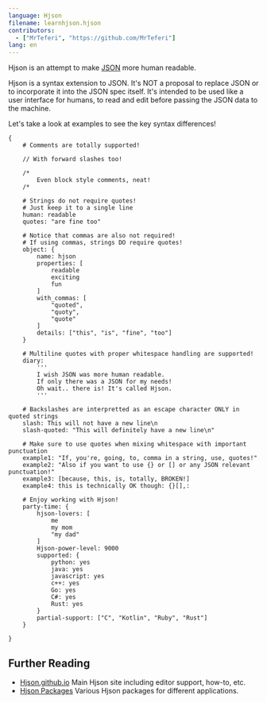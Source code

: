 ```yaml
---
language: Hjson
filename: learnhjson.hjson
contributors:
  - ["MrTeferi", "https://github.com/MrTeferi"]
lang: en
---
```


Hjson is an attempt to make [JSON](https://learnxinyminutes.com/docs/json/) more human readable.

Hjson is a syntax extension to JSON. 
It's NOT a proposal to replace JSON or to incorporate it into the JSON spec itself. 
It's intended to be used like a user interface for humans, 
to read and edit before passing the JSON data to the machine.

Let's take a look at examples to see the key syntax differences!

```hjson
{
    # Comments are totally supported!
    
    // With forward slashes too!
    
    /*
        Even block style comments, neat!
    /*
    
    # Strings do not require quotes!
    # Just keep it to a single line
    human: readable
    quotes: "are fine too"
    
    # Notice that commas are also not required!
    # If using commas, strings DO require quotes!
    object: {
        name: hjson
        properties: [
            readable
            exciting
            fun
        ]
        with_commas: [
            "quoted",
            "quoty",
            "quote"
        ]
        details: ["this", "is", "fine", "too"]
    }
    
    # Multiline quotes with proper whitespace handling are supported!
    diary:
        '''
        I wish JSON was more human readable.
        If only there was a JSON for my needs!
        Oh wait.. there is! It's called Hjson.
        '''
    
    # Backslashes are interpretted as an escape character ONLY in quoted strings
    slash: This will not have a new line\n
    slash-quoted: "This will definitely have a new line\n"

    # Make sure to use quotes when mixing whitespace with important punctuation
    example1: "If, you're, going, to, comma in a string, use, quotes!"
    example2: "Also if you want to use {} or [] or any JSON relevant punctuation!"
    example3: [because, this, is, totally, BROKEN!]
    example4: this is technically OK though: {}[],:
    
    # Enjoy working with Hjson!
    party-time: {
        hjson-lovers: [
            me
            my mom
            "my dad"
        ]
        Hjson-power-level: 9000
        supported: {
            python: yes
            java: yes
            javascript: yes
            c++: yes
            Go: yes
            C#: yes
            Rust: yes
        }
        partial-support: ["C", "Kotlin", "Ruby", "Rust"]
    }
    
}
```

## Further Reading

* [Hjson.github.io](https://hjson.github.io/) Main Hjson site including editor support, how-to, etc.
* [Hjson Packages](https://github.com/hjson/) Various Hjson packages for different applications.
